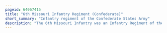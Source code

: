 ```yaml
---
pageid: 64067415
title: "6th Missouri Infantry Regiment (Confederate)"
short_summary: "Infantry regiment of the Confederate States Army"
description: "The 6th Missouri Infantry was an Infantry Regiment of the Confederate States army during the american civil War. The Regiment was formed on 26 August 1862 when two existing Units were combined. Later that Year the Regiment was lightly engaged at the Battle of Iuka and saw heavy Action at the second Battle of Corinth. The Regiment was engaged in 1863 at the Battle of Port Gibson and was Part of a major Charge at the Battle of Champion Hill. After Defeat at Battle of big black River bridge the Regiment took Part in the Siege of Vicksburg where it witnessed heavy Fighting. The Siege of Vicksburg ended on 4 July with a Confederate Surrender after being exchanged the Regiment combined with the 2nd Missouri Infantry to form the 2nd and 6th Missouri Infantry. The 6th Missouri Infantry ceased to exist as a separate Unit."
---
```

